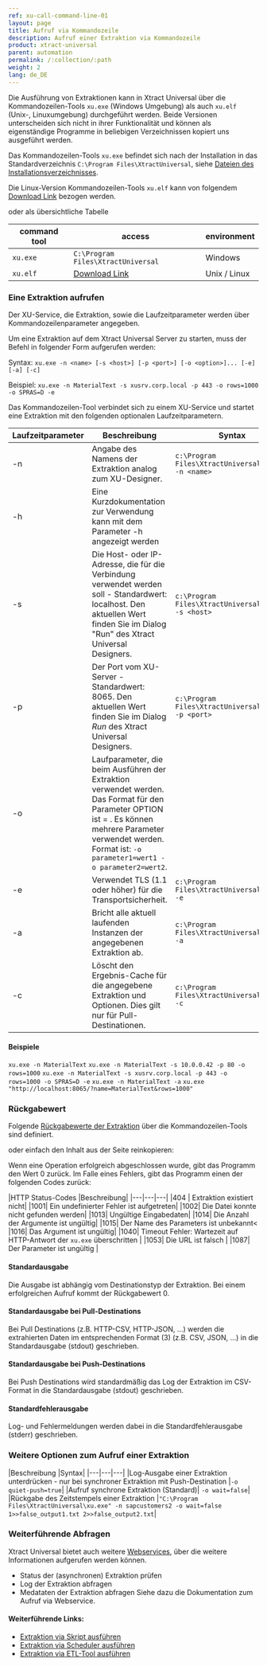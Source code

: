 ```yaml
---
ref: xu-call-command-line-01
layout: page
title: Aufruf via Kommandozeile 
description: Aufruf einer Extraktion via Kommandozeile 
product: xtract-universal
parent: automation
permalink: /:collection/:path
weight: 2
lang: de_DE
---
```


Die Ausführung von Extraktionen kann in Xtract Universal über die Kommandozeilen-Tools `xu.exe` (Windows Umgebung) als auch `xu.elf` (Unix-, Linuxumgebung) durchgeführt werden.
Beide Versionen unterscheiden sich nicht in ihrer Funktionalität und können als eigenständige Programme in beliebigen Verzeichnissen kopiert uns ausgeführt werden. 

Das Kommandozeilen-Tools `xu.exe` befindet sich nach der Installation in das Standardverzeichnis `C:\Program Files\XtractUniversal`, siehe [Dateien des Installationsverzeichnisses](./einfuehrung/installation-und-update#dateien-des-installationsverzeichnisses).

Die Linux-Version Kommandozeilen-Tools `xu.elf` kann von folgendem [Download Link](https://cdn-files.theobald-software.com/download/XtractUniversal/xu.elf.tar.gz ) bezogen werden.

oder als übersichtliche Tabelle

| command tool | access | environment |
|---|---|---|
| `xu.exe` | `C:\Program Files\XtractUniversal` | Windows |
| `xu.elf` | [Download Link](https://cdn-files.theobald-software.com/download/XtractUniversal/xu.elf.tar.gz ) | Unix / Linux |


### Eine Extraktion aufrufen
Der XU-Service, die Extraktion, sowie die Laufzeitparameter werden über Kommandozeilenparameter angegeben.

Um eine Extraktion auf dem Xtract Universal Server zu starten, muss der Befehl in folgender Form aufgerufen werden:

Syntax:
`xu.exe -n <name> [-s <host>] [-p <port>] [-o <option>]... [-e] [-a] [-c]`

Beispiel:
`xu.exe -n MaterialText -s xusrv.corp.local -p 443 -o rows=1000 -o SPRAS=D -e`

Das Kommandozeilen-Tool verbindet sich zu einem XU-Service und startet eine Extraktion mit den folgenden optionalen Laufzeitparametern.

| Laufzeitparameter   | Beschreibung | Syntax  |
|---|---| --- |
| -n   |  Angabe des Namens der Extraktion analog zum XU-Designer.  | `c:\Program Files\XtractUniversal>xu.exe -n <name>` |
| -h        |  Eine Kurzdokumentation zur Verwendung kann mit dem Parameter -h angezeigt werden  |  | `c:\Program Files\XtractUniversal>xu.exe -h` |
|   -s       |  Die Host- oder IP-Adresse, die für die Verbindung verwendet werden soll - Standardwert: localhost. Den aktuellen Wert finden Sie im Dialog "Run" des Xtract Universal Designers.|  `c:\Program Files\XtractUniversal>xu.exe -s <host>`|
| -p    | Der Port vom XU-Server - Standardwert: 8065. Den aktuellen Wert finden Sie im Dialog *Run* des Xtract Universal Designers.  | `c:\Program Files\XtractUniversal>xu.exe -p <port>` |
|  -o     | Laufparameter, die beim Ausführen der Extraktion verwendet werden. Das Format für den Parameter OPTION ist <Name> = <Wert>. Es können mehrere Parameter verwendet werden. Format ist: `-o parameter1=wert1 -o parameter2=wert2`.|
|  -e  |Verwendet TLS (1.1 oder höher) für die Transportsicherheit. |   `c:\Program Files\XtractUniversal>xu.exe -e`|
| -a    |Bricht alle aktuell laufenden Instanzen der angegebenen Extraktion ab. | `c:\Program Files\XtractUniversal>xu.exe -a` |
|  -c   | Löscht den Ergebnis-Cache für die angegebene Extraktion und Optionen. Dies gilt nur für Pull-Destinationen. | `c:\Program Files\XtractUniversal>xu.exe -c` |  

#### Beispiele

`xu.exe -n MaterialText`
`xu.exe -n MaterialText -s 10.0.0.42 -p 80 -o rows=1000`
`xu.exe -n MaterialText -s xusrv.corp.local -p 443 -o rows=1000 -o SPRAS=D -e`
`xu.exe -n MaterialText -a`
`xu.exe "http://localhost:8065/?name=MaterialText&rows=1000"`


### Rückgabewert 
Folgende [Rückgabewerte der Extraktion](https://help.theobald-software.com/de/xtract-universal/fortgeschrittene-techniken/extraktion_einplanen#r%C3%BCckgabe) über die Kommandozeilen-Tools sind definiert.

oder einfach den Inhalt aus der Seite reinkopieren:

Wenn eine Operation erfolgreich abgeschlossen wurde, gibt das Programm den Wert 0 zurück.
Im Falle eines Fehlers, gibt das Programm einen der folgenden Codes zurück:

|HTTP Status-Codes	|Beschreibung|
|---|---|---|
|404 |	Extraktion existiert nicht|
|1001|	Ein undefinierter Fehler ist aufgetreten|
|1002|	Die Datei konnte nicht gefunden werden|
|1013|	Ungültige Eingabedaten|
|1014|	Die Anzahl der Argumente ist ungültig|
|1015|	Der Name des Parameters ist unbekannt<
|1016|	Das Argument ist ungültig|
|1040|	Timeout Fehler: Wartezeit auf HTTP-Antwort der `xu.exe` überschritten |
|1053|	Die URL ist falsch |
|1087|	Der Parameter ist ungültig |

#### Standardausgabe
Die Ausgabe ist abhängig vom Destinationstyp der Extraktion. 
Bei einem erfolgreichen Aufruf kommt der Rückgabewert 0.

#### Standardausgabe bei Pull-Destinations
Bei Pull Destinations (z.B. HTTP-CSV, HTTP-JSON, ...) werden die extrahierten Daten im entsprechenden Format (3) (z.B. CSV, JSON, ...) in die Standardausgabe (stdout) geschrieben.

#### Standardausgabe bei Push-Destinations
Bei Push Destinations wird standardmäßig das Log der Extraktion im CSV-Format in die Standardausgabe (stdout) geschrieben. 

#### Standardfehlerausgabe
Log- und Fehlermeldungen werden dabei in die Standardfehlerausgabe (stderr) geschrieben.

### Weitere Optionen zum Aufruf einer Extraktion

|Beschreibung	|Syntax|
|---|---|---|
|Log-Ausgabe einer Extraktion unterdrücken - nur bei synchroner Extraktion mit Push-Destination |`-o quiet-push=true`|
|Aufruf synchrone Extraktion (Standard)|	`-o wait=false`|
|Rückgabe des Zeitstempels einer Extraktion |`"C:\Program Files\XtractUniversal\xu.exe" -n sapcustomers2 -o wait=false 1>>false_output1.txt 2>>false_output2.txt`|

### Weiterführende Abfragen
Xtract Universal bietet auch weitere [Webservices](./call-via-webservice#weitere-webservices), über die weitere Informationen aufgerufen werden können. 
- Status der (asynchronen) Extraktion prüfen
- Log der Extraktion abfragen 
- Medataten der Extraktion abfragen 
Siehe dazu die Dokumentation zum Aufruf via Webservice.

#### Weiterführende Links:
- [Extraktion via Skript ausführen](./call-via-script)
- [Extraktion via Scheduler ausführen](./call-via-scheduler)
- [Extraktion via ETL-Tool ausführen](./call-via-etl)
